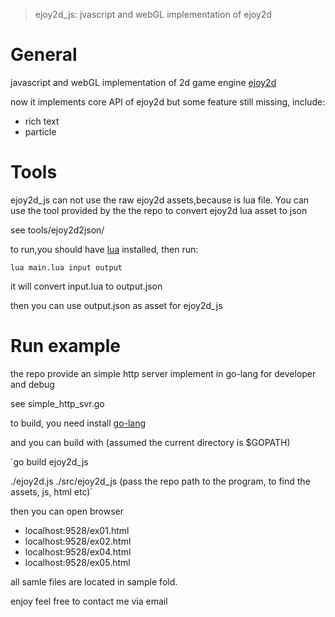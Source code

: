 


> ejoy2d_js: jvascript and webGL implementation of ejoy2d

General
===
javascript and webGL implementation of 2d game engine [ejoy2d](https://github.com/ejoy/ejoy2d)

now it implements core API of ejoy2d but some feature still missing, include:

 - rich text
 - particle

Tools
===
ejoy2d_js can not use the raw ejoy2d assets,because is lua file. You can use the tool provided by the the repo to convert ejoy2d lua asset to json

see tools/ejoy2d2json/

to run,you should have [lua](http://www.lua.org/) installed, then run:

`lua main.lua input output`

it will convert input.lua to output.json

then you can use output.json as asset for ejoy2d_js

Run example
===
the repo provide an simple http server implement in go-lang for developer and debug

see simple_http_svr.go

to build, you need install [go-lang](https://golang.org) 

and you can build with (assumed the current directory is $GOPATH)

 `go build ejoy2d_js

 ./ejoy2d.js  ./src/ejoy2d_js (pass the repo path to the program, to find the assets, js, html etc)`

 then you can open browser

 - localhost:9528/ex01.html
 - localhost:9528/ex02.html
 - localhost:9528/ex04.html
 - localhost:9528/ex05.html

 all samle files are located in sample fold.

 enjoy
 feel free to contact me via email

 